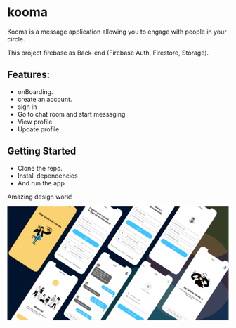 # kooma

Kooma is a message application allowing you to engage with people in your circle.

This project firebase as Back-end (Firebase Auth, Firestore, Storage).

## Features:

- onBoarding.
- create an account.
- sign in
- Go to chat room and start messaging
- View profile
- Update profile

## Getting Started

- Clone the repo.
- Install dependencies
- And run the app

Amazing design work!

![Pastarooma](promo-kooma.png)
